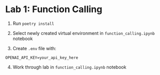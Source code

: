 # Lab 1: Function Calling

1. Run `poetry install`

2. Select newly created virtual environment in `function_calling.ipynb` notebook

3. Create `.env` file with:

```
OPENAI_API_KEY=your_api_key_here
```

4. Work through lab in `function_calling.ipynb` notebook